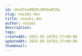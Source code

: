 ```yaml
---
id: oGxO7eu8B2OcUNC6wKCKq
slug: nasubi-dev
title: nasubi.dev
author: nasubi
description: 
tags: 
createdAt: 2025-05-16T01:37+09:00
updatedAt: 2025-05-16T01:37+09:00
thumbnail:
---
```



